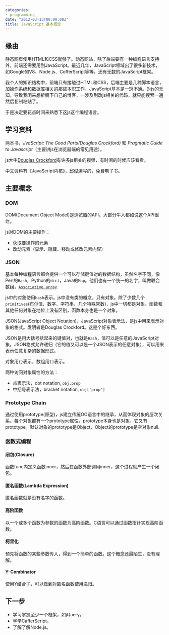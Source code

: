 ```yaml
---
categories:
- programming
date: "2012-03-13T00:00:00Z"
title: JavaScript 基本概念
---
```


## 缘由

静态网页使用HTML和CSS就够了。动态网站，除了后端要有一种编程语言支持外，前端还需要用到JavaScript。最近几年，JavaScript领域出了很多新技术，如Google的V8、Node.js、CofferScript等等，还有无数的JavaScript框架。

我个人的知识结构中，前端只有接触过HTML和CSS，后端主要是几种脚本语言，加操作系统和数据库相关的那些本职工作，JavaScript基本是一窍不通。对js的无知，导致我闲来想折腾下自己的博客，一涉及到改js相关的代码，就只能搜索一通然后复制粘贴了。

于是决定要花点时间来熟悉下这js这个编程语言。

## 学习资料

两本书，*JvaScript: The Good Parts(Douglas Crockford)* 和 *Pragmatic Guide to Javascript*（主要讲js在浏览器端的常见用途）。

js大牛[Douglas Crockford](http://javascript.crockford.com/)有许多js相关的视频，有时间的时候应该看看。

中文资料有《JavaScript内核》，[邱俊涛](http://www.icodeit.org/)写的，免费电子书。

## 主要概念
### DOM

DOM(Document Object Model)是浏览器的API。大部分牛人都如说这个API很烂。

js对DOM的主要操作：

- 获取要操作的元素
- 改动元素（显示、隐藏、移动或修改元素内容）

### JSON

基本每种编程语言都会提供一个可以存储键值对的数据结构，虽然名字不同，像Perl的`Hash`，Python的`dict`，Java的`Map`。他们也有一个统一的名字，叫做联合数组，[`Associative array`](http://en.wikipedia.org/wiki/Associative_array).

js中的对象使用`hash`表示。js中没有类的概念，只有对象。除了少数几个`primitives`(布尔值、数字、字符串、几个特殊常数)，js中一切都是对象。函数和其他任何对象在地位上没有区别，函数本身也是一个对象。

JSON(JavaScript Object Notation)，JavaScript对象表示法，是js中用来表示对象的格式。发明者是Douglas Crockford。这是个好东西。

JSON是用大括号括起来的键值对，也就是`Hash`，值可以是任意的JavaScript对象。JSON格式允许递归（它的值又可以是一个JSON表示的任意对象），可以用来表示任意复杂的数据形式。

对象用`{}`表示，数组用`[]`表示。

两种访问对象属性的方法：

- 点表示法，dot notation, `obj.prop`
- 中括号表示法，bracket notation, `obj['prop']`

### Prototype Chain

通过使用prototype(原型)，js建立传统OO语言中的继承，从而体现对象的层次关系。每个对象都有一个prototype属性，prototype本身也是对象，它又有prototype。默认对象的prototype是Object，Object的prototype是空对象null.

### 函数式编程
#### 闭包(Closure)

函数func内定义函数inner，然后在函数外部调用inner，这个过程就产生一个闭包。

#### 匿名函数(Lambda Expression)

匿名函数就是没有名字的函数。

#### 高阶函数

以一个或多个函数为参数的函数为高阶函数。C语言可以通过函数指针实现高阶函数。

#### 柯里化

预先将函数的某些参数传入，得到一个简单的函数。这个概念还最陌生，没有理解。

#### Y-Combinator

使用Y结合子，可以做到对匿名函数使用递归。

## 下一步

* 学习掌握至少一个框架，如jQuery。
* 学学CafferScript。
* 了解了解Node.js。
